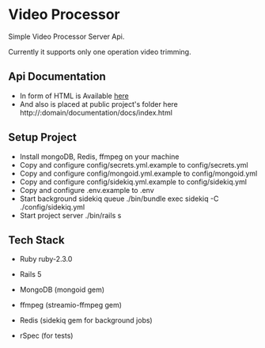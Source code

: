 # Video Processor

Simple Video Processor Server Api.

Currently it supports only one operation video trimming.

## Api Documentation
* In form of HTML is Available [here](https://suhovius.github.io/api_docs/video_processor/docs/index.html)
* And also is placed at public project's folder here http://:domain/documentation/docs/index.html

## Setup Project

* Install mongoDB, Redis, ffmpeg on your machine
* Copy and configure config/secrets.yml.example to config/secrets.yml
* Copy and configure config/mongoid.yml.example to config/mongoid.yml
* Copy and configure config/sidekiq.yml.example to config/sidekiq.yml
* Copy and configure .env.example to .env
* Start background sidekiq queue ./bin/bundle exec sidekiq -C ./config/sidekiq.yml
* Start project server ./bin/rails s

## Tech Stack

* Ruby ruby-2.3.0

* Rails 5

* MongoDB (mongoid gem)

* ffmpeg (streamio-ffmpeg gem)

* Redis (sidekiq gem for background jobs)

* rSpec (for tests)
